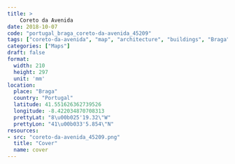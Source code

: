 ```yaml
---
title: > 
    Coreto da Avenida
date: 2018-10-07
code: "portugal_braga_coreto-da-avenida_45209"
tags: ["coreto-da-avenida", "map", "architecture", "buildings", "Braga", "Portugal"]
categories: ["Maps"]
draft: false
format:
  width: 210
  height: 297
  unit: 'mm'
location:
  place: "Braga"
  country: "Portugal"
  latitude: 41.551626362739526
  longitude: -8.422034870708313
  prettyLat: "8\u00b025'19.32\"W"
  prettyLon: "41\u00b033'5.854\"N"
resources:
- src: "coreto-da-avenida_45209.png"
  title: "Cover"
  name: cover
---
```

